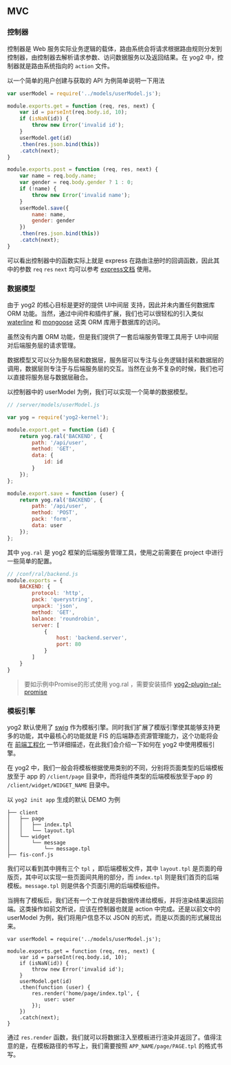 ---
---

## MVC

### 控制器

控制器是 Web 服务实际业务逻辑的载体，路由系统会将请求根据路由规则分发到控制器，由控制器去解析请求参数、访问数据服务以及返回结果。在 yog2 中，控制器就是路由系统指向的 `action` 文件。

以一个简单的用户创建与获取的 API 为例简单说明一下用法

```javascript
var userModel = require('../models/userModel.js');

module.exports.get = function (req, res, next) {
    var id = parseInt(req.body.id, 10);
    if (isNaN(id)) {
        throw new Error('invalid id');
    }
    userModel.get(id)
    .then(res.json.bind(this))
    .catch(next);
}

module.exports.post = function (req, res, next) {
    var name = req.body.name;
    var gender = req.body.gender ? 1 : 0;
    if (!name) {
        throw new Error('invalid name');
    }
    userModel.save({
        name: name,
        gender: gender
    })
    .then(res.json.bind(this))
    .catch(next);
}
```

可以看出控制器中的函数实际上就是 express 在路由注册时的回调函数，因此其中的参数 `req` `res` `next` 均可以参考  [express文档](http://expressjs.com/4x/api.html) 使用。

### 数据模型

由于 yog2 的核心目标是更好的提供 UI中间层 支持，因此并未内置任何数据库 ORM 功能。当然，通过中间件和插件扩展，我们也可以很轻松的引入类似 [waterline](https://github.com/balderdashy/waterline) 和 [mongoose](https://github.com/Automattic/mongoose) 这类 ORM 库用于数据库的访问。

虽然没有内置 ORM 功能，但是我们提供了一套后端服务管理工具用于 UI中间层对后端服务层的请求管理。

数据模型又可以分为服务层和数据层，服务层可以专注与业务逻辑封装和数据层的调用，数据层则专注于与后端服务层的交互。当然在业务不复杂的时候，我们也可以直接将服务层与数据层融合。

以控制器中的 userModel 为例，我们可以实现一个简单的数据模型。

```javascript
// /server/models/userModel.js

var yog = require('yog2-kernel');

module.export.get = function (id) {
    return yog.ral('BACKEND', {
        path: '/api/user',
        method: 'GET',
        data: {
            id: id
        }
    });
};

module.export.save = function (user) {
    return yog.ral('BACKEND', {
        path: '/api/user',
        method: 'POST',
        pack: 'form',
        data: user
    });
};
```

其中 `yog.ral` 是 yog2 框架的后端服务管理工具，使用之前需要在 project 中进行一些简单的配置。

```javascript
// /conf/ral/backend.js
module.exports = {
    BACKEND: {
        protocol: 'http',
        pack: 'querystring',
        unpack: 'json',
        method: 'GET',
        balance: 'roundrobin',
        server: [
            {
                host: 'backend.server', 
                port: 80
            }
        ]
    }
}
```

> 要如示例中Promise的形式使用 yog.ral ，需要安装插件 [yog2-plugin-ral-promise](https://github.com/hefangshi/yog2-plugin-ral-promise)

### 模板引擎

yog2 默认使用了 [swig](https://github.com/paularmstrong/swig) 作为模板引擎。同时我们扩展了模版引擎使其能够支持更多的功能，其中最核心的功能就是 FIS 的后端静态资源管理能力，这个功能将会在 [前端工程化](#前端工程化) 一节详细描述，在此我们会介绍一下如何在 yog2 中使用模板引擎。

在 yog2 中，我们一般会将模板根据使用类别的不同，分别将页面类型的后端模板放至于 app 的 `/client/page` 目录中，而将组件类型的后端模板放至于app 的  `/client/widget/WIDGET_NAME` 目录中。

以 `yog2 init app` 生成的默认 DEMO 为例

```
├── client
│   ├── page
│   │   ├── index.tpl
│   │   └── layout.tpl
│   └── widget
│       └── message
│           └── message.tpl
├── fis-conf.js
```

我们可以看到其中拥有三个 `tpl` ，即后端模板文件，其中 `layout.tpl` 是页面的母版页，其中可以实现一些页面间共用的部分，而 `index.tpl` 则是我们首页的后端模板。`message.tpl` 则是供各个页面引用的后端模板组件。

当拥有了模板后，我们还有一个工作就是将数据传递给模板，并将渲染结果返回前端。这类操作如前文所说，应该在控制器也就是 action 中完成。还是以前文中的 userModel 为例，我们将用户信息不以 JSON 的形式，而是以页面的形式展现出来。

```
var userModel = require('../models/userModel.js');

module.exports.get = function (req, res, next) {
    var id = parseInt(req.body.id, 10);
    if (isNaN(id)) {
        throw new Error('invalid id');
    }
    userModel.get(id)
    .then(function (user) {
        res.render('home/page/index.tpl', {
            user: user
        });
    })
    .catch(next);
}
```

通过 `res.render` 函数，我们就可以将数据注入至模板进行渲染并返回了。值得注意的是，在模板路径的书写上，我们需要按照 `APP_NAME/page/PAGE.tpl` 的格式书写。
